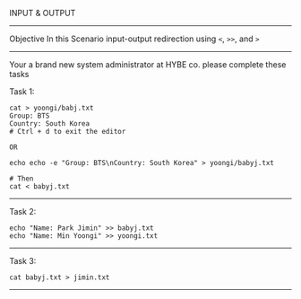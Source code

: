 INPUT & OUTPUT
____________________________________________________________

Objective
In this Scenario input-output redirection using `<`, `>>`, and `>`

____________________________________________________________
Your a brand new system administrator at HYBE co. please complete these tasks

Task 1:

```
cat > yoongi/babj.txt
Group: BTS
Country: South Korea
# Ctrl + d to exit the editor

OR

echo echo -e "Group: BTS\nCountry: South Korea" > yoongi/babyj.txt

# Then
cat < babyj.txt
```

-----------------------------------------------------

Task 2:

```
echo "Name: Park Jimin" >> babyj.txt 
echo "Name: Min Yoongi" >> yoongi.txt
```

-----------------------------------------------------

Task 3:

```
cat babyj.txt > jimin.txt
```

-----------------------------------------------------
